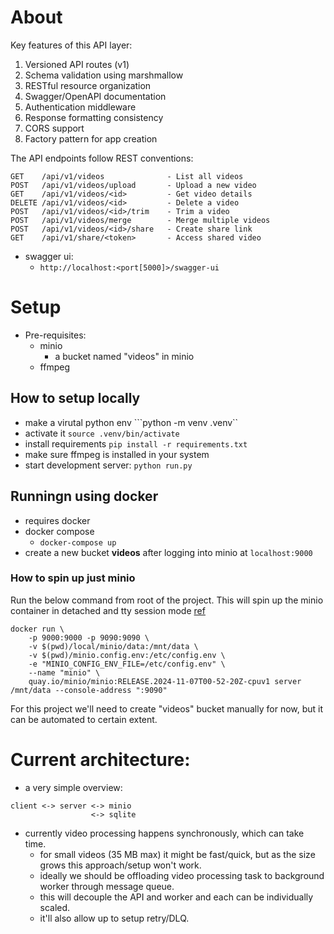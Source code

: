 # About
Key features of this API layer:

1. Versioned API routes (v1)
2. Schema validation using marshmallow
3. RESTful resource organization
4. Swagger/OpenAPI documentation
5. Authentication middleware
6. Response formatting consistency
7. CORS support
8. Factory pattern for app creation

The API endpoints follow REST conventions:

```
GET    /api/v1/videos              - List all videos
POST   /api/v1/videos/upload       - Upload a new video
GET    /api/v1/videos/<id>         - Get video details
DELETE /api/v1/videos/<id>         - Delete a video
POST   /api/v1/videos/<id>/trim    - Trim a video
POST   /api/v1/videos/merge        - Merge multiple videos
POST   /api/v1/videos/<id>/share   - Create share link
GET    /api/v1/share/<token>       - Access shared video
```

- swagger ui:
  - ```http://localhost:<port[5000]>/swagger-ui```

# Setup
- Pre-requisites:
  - minio
    - a bucket named "videos" in minio
  - ffmpeg

## How to setup locally
- make a virutal python env ```python -m venv .venv``
- activate it ```source .venv/bin/activate```
- install requirements ```pip install -r requirements.txt```
- make sure ffmpeg is installed in your system
- start development server: ```python run.py```

## Runningn using docker
- requires docker
- docker compose
  - ```docker-compose up```
- create a new bucket **videos** after logging into minio at ```localhost:9000```

### How to spin up just minio
Run the below command from root of the project. This will spin up the minio container in detached and tty session mode [ref](https://min.io/docs/minio/container/index.html)
```
docker run \
    -p 9000:9000 -p 9090:9090 \
    -v $(pwd)/local/minio/data:/mnt/data \
    -v $(pwd)/minio.config.env:/etc/config.env \
    -e "MINIO_CONFIG_ENV_FILE=/etc/config.env" \
    --name "minio" \
    quay.io/minio/minio:RELEASE.2024-11-07T00-52-20Z-cpuv1 server /mnt/data --console-address ":9090"
```

For this project we'll need to create "videos" bucket manually for now, but it can be automated to certain extent.

# Current architecture:
- a very simple overview:
```
client <-> server <-> minio
                  <-> sqlite
```
- currently video processing happens synchronously, which can take time.
  - for small videos (35 MB max) it might be fast/quick, but as the size grows this approach/setup won't work.
  - ideally we should be offloading video processing task to background worker through message queue.
  - this will decouple the API and worker and each can be individually scaled.
  - it'll also allow up to setup retry/DLQ.
